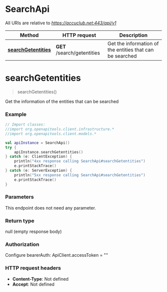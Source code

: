 # SearchApi

All URIs are relative to *https://accuclub.net:443/api/v1*

Method | HTTP request | Description
------------- | ------------- | -------------
[**searchGetentities**](SearchApi.md#searchGetentities) | **GET** /search/getentities | Get the information of the entities that can be searched


<a name="searchGetentities"></a>
# **searchGetentities**
> searchGetentities()

Get the information of the entities that can be searched

### Example
```kotlin
// Import classes:
//import org.openapitools.client.infrastructure.*
//import org.openapitools.client.models.*

val apiInstance = SearchApi()
try {
    apiInstance.searchGetentities()
} catch (e: ClientException) {
    println("4xx response calling SearchApi#searchGetentities")
    e.printStackTrace()
} catch (e: ServerException) {
    println("5xx response calling SearchApi#searchGetentities")
    e.printStackTrace()
}
```

### Parameters
This endpoint does not need any parameter.

### Return type

null (empty response body)

### Authorization


Configure bearerAuth:
    ApiClient.accessToken = ""

### HTTP request headers

 - **Content-Type**: Not defined
 - **Accept**: Not defined

